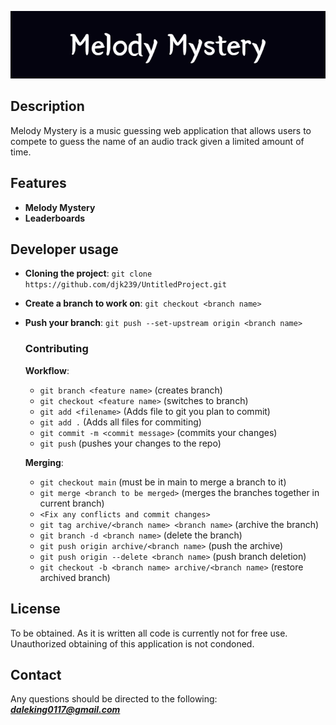 ![Banner](./Melody_Mystery.png)

## Description

Melody Mystery is a music guessing web application that allows users to compete to guess the name of an audio track given
a limited amount of time.

## Features

- **Melody Mystery**
- **Leaderboards**

## Developer usage

- **Cloning the project**: `git clone https://github.com/djk239/UntitledProject.git`
- **Create a branch to work on**: `git checkout <branch name>`
- **Push your branch**: `git push --set-upstream origin <branch name>`

    ### Contributing
    **Workflow**:
    - `git branch <feature name>` (creates branch)
    - `git checkout <feature name>` (switches to branch)
    - `git add <filename>` (Adds file to git you plan to commit)
    - `git add .` (Adds all files for commiting)
    - `git commit -m <commit message>` (commits your changes)
    - `git push` (pushes your changes to the repo)

    **Merging**:
    - `git checkout main` (must be in main to merge a branch to it)
    - `git merge <branch to be merged>` (merges the branches together in current branch)
    - `<Fix any conflicts and commit changes>`
    - `git tag archive/<branch name> <branch name>` (archive the branch)
    - `git branch -d <branch name>` (delete the branch)
    - `git push origin archive/<branch name>` (push the archive)
    - `git push origin --delete <branch name>` (push branch deletion)
    - `git checkout -b <branch name> archive/<branch name>` (restore archived branch)

## License

To be obtained. As it is written all code is currently not for free use. Unauthorized obtaining of this application is not condoned.

## Contact

Any questions should be directed to the following:
***daleking0117@gmail.com***